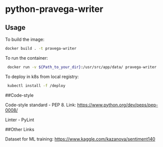 # python-pravega-writer

## Usage

To build the image:

```bash
docker build . -t pravega-writer
```

To run the container:

```bash
 docker run -v ${Path_to_your_dir}:/usr/src/app/data/ pravega-writer
```

To deploy in k8s from local registry:

```bash
 kubectl install -f /deploy
```


##Code-style

Code-style standard - PEP 8. Link: https://www.python.org/dev/peps/pep-0008/

Linter - PyLint

##Other Links

Dataset for ML training: https://www.kaggle.com/kazanova/sentiment140
